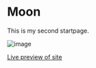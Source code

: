 # Moon

This is my second startpage.

![image](./screenshot.png)

[Live preview of site](https://grim-ux.github.io/startpageMoon)

